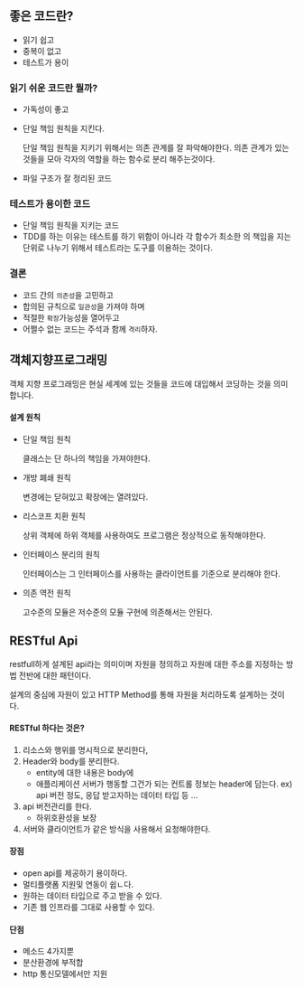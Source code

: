 ## 좋은 코드란?

- 읽기 쉽고
- 중복이 없고
- 테스트가 용이

### 읽기 쉬운 코드란 뭘까?

- 가독성이 좋고

- 단일 책임 원칙을 지킨다.

  단일 책임 원칙을 지키기 위해서는 의존 관계를 잘 파악해야한다. 의존 관계가 있는 것들을 모아 각자의 역할을 하는 함수로 분리 해주는것이다.

- 파일 구조가 잘 정리된 코드

### 테스트가 용이한 코드

- 단일 책임 원칙을 지키는 코드
- TDD를 하는 이유는 테스트를 하기 위함이 아니라 각 함수가 최소한 의 책임을 지는 단위로 나누기 위해서 테스트라는 도구를 이용하는 것이다.

### 결론

- 코드 간의 `의존성`을 고민하고
- 합의된 규칙으로 `일관성`을 가져야 하며
- 적절한 `확장`가능성을 열어두고
- 어쩔수 없는 코드는 주석과 함께 `격리`하자.

## 객체지향프로그래밍

객체 지향 프로그래밍은 현실 세계에 있는 것들을 코드에 대입해서 코딩하는 것을 의미합니다. 

#### 설계 원칙

- 단일 책임 원칙

  클래스는 단 하나의 책임을 가져야한다.

- 개방 폐쇄 원칙

  변경에는 닫혀있고 확장에는 열려있다.

- 리스코프 치환 원칙

  상위 객체에 하위 객체를 사용하여도 프로그램은 정상적으로 동작해야한다.

- 인터페이스 분리의 원칙

  인터페이스는 그 인터페이스를 사용하는 클라이언트를 기준으로 분리해야 한다.

- 의존 역전 원칙

  고수준의 모듈은 저수준의 모듈 구현에 의존해서는 안된다.

## RESTful Api

restfull하게 설계된 api라는 의미이며 자원을 정의하고 자원에 대한 주소를 지정하는 방법 전반에 대한 패턴이다.

설계의 중심에 자원이 있고 HTTP Method를 통해 자원을 처리하도록 설계하는 것이다.

#### RESTful 하다는 것은?

1. 리소스와 행위를 명시적으로 분리한다,
2. Header와 body를 분리한다.
   - entity에 대한 내용은 body에
   - 애플리케이션 서버가 행동할 그건가 되는 컨트롤 정보는 header에 담는다. ex) api 버전 정도, 응답 받고자하는 데이터 타입 등 ...
3. api 버전관리를 한다.
   - 하위호환성을 보장
4. 서버와 클라이언트가 같은 방식을 사용해서 요청해야한다.

#### 장점

- open api를 제공하기 용이하다.
- 멀티플랫폼 지원및 연동이 쉽ㄴ다.
- 원하는 데이터 타입으로 주고 받을 수 있다.
- 기존 웹 인프라를 그대로 사용할 수 있다.

#### 단점

- 메소드 4가지뿐
- 분산환경에 부적합
- http 통신모델에서만 지원




